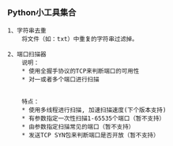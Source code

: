 


### Python小工具集合
    1、字符串去重
        将文件（如：txt）中重复的字符串过滤掉。

    2、端口扫描器
        说明：
        * 使用全握手协议的TCP来判断端口的可用性
        * 对一或者多个端口进行扫描

       
        特点：
        * 使用多线程进行扫描, 加速扫描速度(下个版本支持)　
        * 有参数指定一次性扫描1-65535个端口（暂不支持）
        * 由参数指定扫描常见的端口（暂不支持）
        * 发送TCP SYN包来判断端口是否开放（暂不支持）